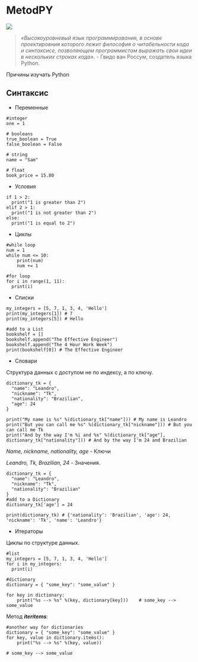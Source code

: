 # MetodPY

![](https://pluralsight.imgix.net/paths/python-7be70baaac.png?w=100)   
> _«Высокоуровневый язык программирования, в основе проектировния которого лежит философия о читабельности кода и синтаксисе, позволяющем программистам выражать свои идеи в нескольких строках кода»._ - Гвидо ван Россум, создатель языка Python.


Причины изучать Python


## Синтаксис
- Переменные
```
#integer
one = 1

# booleans
true_boolean = True
false_boolean = False

# string
name = "Sam"

# float
book_price = 15.80
```
- Условия
```
if 1 > 2:
  print("1 is greater than 2")
elif 2 > 1:
  print("1 is not greater than 2")
else:
  print("1 is equal to 2")
```
- Циклы 
```
#while loop
num = 1
while num <= 10:
    print(num)
    num += 1

#for loop
for i in range(1, 11):
  print(i)
```
- Списки
```
my_integers = [5, 7, 1, 3, 4, 'Hello']
print(my_integers[1]) # 7
print(my_integers[5]) # Hello

#add to a List
bookshelf = []
bookshelf.append("The Effective Engineer")
bookshelf.append("The 4 Hour Work Week")
print(bookshelf[0]) # The Effective Engineer
```
- Словари

Структура данных с доступом не по индексу, а по ключу.
```
dictionary_tk = {
  "name": "Leandro",
  "nickname": "Tk",
  "nationality": "Brazilian",
  "age": 24
}

print("My name is %s" %(dictionary_tk["name"])) # My name is Leandro
print("But you can call me %s" %(dictionary_tk["nickname"])) # But you can call me Tk
print("And by the way I'm %i and %s" %(dictionary_tk["age"], dictionary_tk["nationality"])) # And by the way I'm 24 and Brazilian
```
_Name, nickname, nationality, age_ - Ключи

_Leandro, Tk, Brazilian, 24_ - Значения.
```
dictionary_tk = {
  "name": "Leandro",
  "nickname": "Tk",
  "nationality": "Brazilian"
}
#add to a Dictionary
dictionary_tk['age'] = 24

print(dictionary_tk) # {'nationality': 'Brazilian', 'age': 24, 'nickname': 'Tk', 'name': 'Leandro'}
```

- Итераторы

Циклы по структуре данных.
```
#list
my_integers = [5, 7, 1, 3, 4, 'Hello']
for i in my_integers:
  print(i)
  
#dictionary
dictionary = { "some_key": "some_value" }

for key in dictionary:
    print("%s --> %s" %(key, dictionary[key]))    # some_key --> some_value
```
Метод _**iteritems**_:
```
#another way for dictionaries
dictionary = { "some_key": "some_value" }
for key, value in dictionary.items():
    print("%s --> %s" %(key, value))

# some_key --> some_value
```

